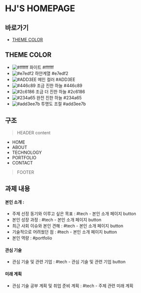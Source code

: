 # **HJ'S HOMEPAGE**

## 바로가기

- [THEME COLOR](#theme-color)

## THEME COLOR

- ![#ffffff](https://via.placeholder.com/15/ffffff/000000?text=+) 화이트 #ffffff
- ![#e7edf2](https://via.placeholder.com/15/e7edf2/000000?text=+) 하얀계열 #e7edf2
- ![#ADD3EE](https://via.placeholder.com/15/ADD3EE/000000?text=+) 메인 컬러 #ADD3EE
- ![#446c89](https://via.placeholder.com/15/446c89/000000?text=+) 조금 진한 하늘 #446c89
- ![#2c6186](https://via.placeholder.com/15/2c6186/000000?text=+) 조금 더 진한 하늘 #2c6186
- ![#234a65](https://via.placeholder.com/15/234a65/000000?text=+) 완전 진한 하늘 #234a65
- ![#add3ee7b](https://via.placeholder.com/15/add3ee7b/000000?text=+) 투명도 조절 #add3ee7b

## 구조

> HEADER
> content

- HOME
- ABOUT
- TECHNOLOGY
- PORTFOLIO
- CONTACT

> FOOTER

## 과제 내용

#### 본인 소개 :

- 주제 선정 동기와 이루고 싶은 목표 : #tech - 본인 소개 페이지 button
- 본인 성장 과정 : #tech - 본인 소개 페이지 button
- 최근 사회 이슈와 본인 견해 : #tech - 본인 소개 페이지 button
- 기술적으로 어려웠던 점 : #tech - 본인 소개 페이지 button
- 본인 역량 : #portfolio

#### 관심 기술

- 관심 기술 및 관련 기업 : #tech - 관심 기술 및 관련 기업 button

#### 미래 계획

- 관심 기술 공부 계획 및 취업 준비 계획 : #tech - 주제 관련 미래 계획
